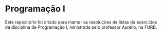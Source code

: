 # Programação I
Este repositório foi criado para manter as resoluções de listas de exercícios da disciplina de Programação I, ministrada pelo professor Aurélio, na FURB.
